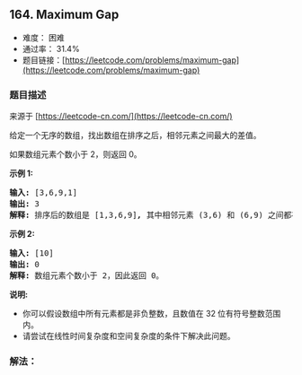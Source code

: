 ## 164. Maximum Gap

- 难度： 困难
- 通过率： 31.4%
- 题目链接：[https://leetcode.com/problems/maximum-gap](https://leetcode.com/problems/maximum-gap)


### 题目描述

来源于 [https://leetcode-cn.com/](https://leetcode-cn.com/)

<p>给定一个无序的数组，找出数组在排序之后，相邻元素之间最大的差值。</p>

<p>如果数组元素个数小于 2，则返回 0。</p>

<p><strong>示例&nbsp;1:</strong></p>

<pre><strong>输入:</strong> [3,6,9,1]
<strong>输出:</strong> 3
<strong>解释:</strong> 排序后的数组是 [1,3,6,9]<strong><em>, </em></strong>其中相邻元素 (3,6) 和 (6,9) 之间都存在最大差值 3。</pre>

<p><strong>示例&nbsp;2:</strong></p>

<pre><strong>输入:</strong> [10]
<strong>输出:</strong> 0
<strong>解释:</strong> 数组元素个数小于 2，因此返回 0。</pre>

<p><strong>说明:</strong></p>

<ul>
	<li>你可以假设数组中所有元素都是非负整数，且数值在 32 位有符号整数范围内。</li>
	<li>请尝试在线性时间复杂度和空间复杂度的条件下解决此问题。</li>
</ul>


### 解法：